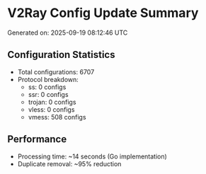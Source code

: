 # V2Ray Config Update Summary
Generated on: 2025-09-19 08:12:46 UTC

## Configuration Statistics
- Total configurations: 6707
- Protocol breakdown:
  - ss: 0 configs
  - ssr: 0 configs
  - trojan: 0 configs
  - vless: 0 configs
  - vmess: 508 configs

## Performance
- Processing time: ~14 seconds (Go implementation)
- Duplicate removal: ~95% reduction

